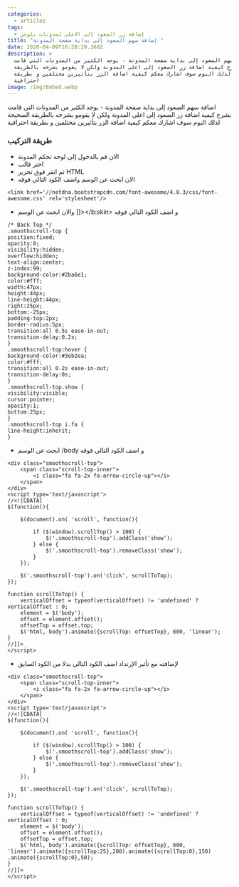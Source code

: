 ```yaml
---
categories:
  - articles
tags:
  - إضافة زر الصعود إلى الاعلى لمدونات بلوجر
title: "إضافة سهم الصعود إلى بداية صفحة المدونة "
date: 2020-04-09T16:28:29.368Z
description: >
  اضافة سهم الصعود إلى بداية صفحة المدونة - يوجد الكثير من المدونات التي قامت
  بشرح كيفية اضافة زر الصعود إلى اعلى المدونة ولكن لا يقومو بشرحه بالطريقة
  الصحيحة لذلك اليوم سوف اشارك معكم كيفية اضافة الزر بتأثيرين مختلفين و بطريقة
  احترافية
image: /img/Embed.webp
---
```

اضافة سهم الصعود إلى بداية صفحة المدونة - يوجد الكثير من المدونات التي قامت بشرح كيفية اضافة زر الصعود إلى اعلى المدونة ولكن لا يقومو بشرحه بالطريقة الصحيحة لذلك اليوم سوف اشارك معكم كيفية اضافة الزر بتأثيرين مختلفين و بطريقة احترافية

### طريقة التركيب

* الان قم بالدخول إلى لوحة تحكم المدونة
* اختر قالب 
* ثم انقر فوق تحرير HTML
* الان  ابحث عن الوسم </head> واضف الكود التالي فوقه

```
<link href='//netdna.bootstrapcdn.com/font-awesome/4.0.3/css/font-awesome.css' rel='stylesheet'/>
```

* والان  ابحث عن الوسم ]]></b:skin> و اضف الكود التالي فوقه

```
/* Back Top */
.smoothscroll-top {
position:fixed;
opacity:0;
visibility:hidden;
overflow:hidden;
text-align:center;
z-index:99;
background-color:#2ba6e1;
color:#fff;
width:47px;
height:44px;
line-height:44px;
right:25px;
bottom:-25px;
padding-top:2px;
border-radius:5px;
transition:all 0.5s ease-in-out;
transition-delay:0.2s;
}
.smoothscroll-top:hover {
background-color:#3eb2ea;
color:#fff;
transition:all 0.2s ease-in-out;
transition-delay:0s;
}
.smoothscroll-top.show {
visibility:visible;
cursor:pointer;
opacity:1;
bottom:25px;
}
.smoothscroll-top i.fa {
line-height:inherit;
}
```

* ابحث عن الوسم  /body  و اضف الكود التالي فوقه

```
<div class="smoothscroll-top">
    <span class="scroll-top-inner">
        <i class="fa fa-2x fa-arrow-circle-up"></i>
    </span>
</div>
<script type='text/javascript'>
//<![CDATA[
$(function(){

    $(document).on( 'scroll', function(){

        if ($(window).scrollTop() > 100) {
            $('.smoothscroll-top').addClass('show');
        } else {
            $('.smoothscroll-top').removeClass('show');
        }
    });

    $('.smoothscroll-top').on('click', scrollToTop);
});

function scrollToTop() {
    verticalOffset = typeof(verticalOffset) != 'undefined' ? verticalOffset : 0;
    element = $('body');
    offset = element.offset();
    offsetTop = offset.top;
    $('html, body').animate({scrollTop: offsetTop}, 600, 'linear');
}
//]]>
</script>
```

* لإضافته مع تأثير الإرتداد اضف الكود التالي بدلا من الكود السابق

```
<div class="smoothscroll-top">
    <span class="scroll-top-inner">
        <i class="fa fa-2x fa-arrow-circle-up"></i>
    </span>
</div>
<script type='text/javascript'>
//<![CDATA[
$(function(){

    $(document).on( 'scroll', function(){

        if ($(window).scrollTop() > 100) {
            $('.smoothscroll-top').addClass('show');
        } else {
            $('.smoothscroll-top').removeClass('show');
        }
    });

    $('.smoothscroll-top').on('click', scrollToTop);
});

function scrollToTop() {
    verticalOffset = typeof(verticalOffset) != 'undefined' ? verticalOffset : 0;
    element = $('body');
    offset = element.offset();
    offsetTop = offset.top;
    $('html, body').animate({scrollTop: offsetTop}, 600, 'linear').animate({scrollTop:25},200).animate({scrollTop:0},150) .animate({scrollTop:0},50);
}
//]]>
</script>
```